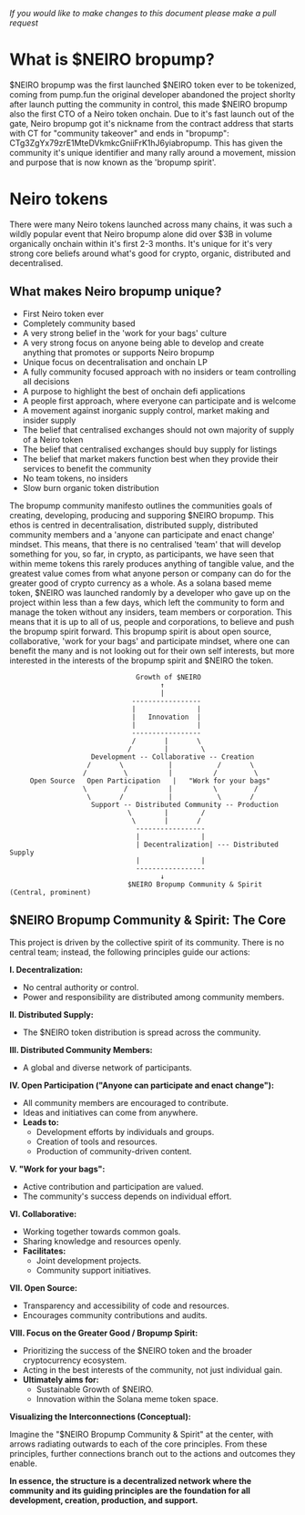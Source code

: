 *If you would like to make changes to this document please make a pull request*

#  What is $NEIRO bropump?

$NEIRO bropump was the first launched $NEIRO token ever to be tokenized, coming from pump.fun the original developer abandoned the project shorlty after launch putting the community in control, this made $NEIRO bropump also the first CTO of a Neiro token onchain. Due to it's fast launch out of the gate, Neiro bropump got it's nickname from the contract address that starts with CT for "community takeover" and ends in "bropump": CTg3ZgYx79zrE1MteDVkmkcGniiFrK1hJ6yiabropump. This has given the community it's unique identifier and many rally around a movement, mission and purpose that is now known as the 'bropump spirit'. 

# Neiro tokens

There were many Neiro tokens launched across many chains, it was such a wildly popular event that Neiro bropump alone did over $3B in volume organically onchain within it's first 2-3 months. It's unique for it's very strong core beliefs around what's good for crypto, organic, distributed and decentralised.

## What makes Neiro bropump unique?

- First Neiro token ever
- Completely community based
- A very strong belief in the 'work for your bags' culture
- A very strong focus on anyone being able to develop and create anything that promotes or supports Neiro bropump
- Unique focus on decentralisation and onchain LP
- A fully community focused approach with no insiders or team controlling all decisions
- A purpose to highlight the best of onchain defi applications
- A people first approach, where everyone can participate and is welcome
- A movement against inorganic supply control, market making and insider supply
- The belief that centralised exchanges should not own majority of supply of a Neiro token
- The belief that centralised exchanges should buy supply for listings
- The belief that market makers function best when they provide their services to benefit the community
- No team tokens, no insiders
- Slow burn organic token distribution

The bropump community manifesto outlines the communities goals of creating, developing, producing and supporing $NEIRO bropump. This ethos is centred in decentralisation, distributed supply, distributed community members and a 'anyone can participate and enact change' mindset. This means, that there is no centralised 'team' that will develop something for you, so far, in crypto, as participants, we have seen that within meme tokens this rarely produces anything of tangible value, and the greatest value comes from what anyone person or company can do for the greater good of crypto currency as a whole. As a solana based meme token, $NEIRO was launched randomly by a developer who gave up on the project within less than a few days, which left the community to form and manage the token without any insiders, team members or corporation. This means that it is up to all of us, people and corporations, to believe and push the bropump spirit forward. This bropump spirit is about open source, collaborative, 'work for your bags' and participate mindset, where one can benefit the many and is not looking out for their own self interests, but more interested in the interests of the bropump spirit and $NEIRO the token. 


                                   Growth of $NEIRO
                                         ↑
                                         |
                                  -----------------
                                  |               |
                                  |   Innovation  |
                                  |               |
                                  -----------------
                                  /       |       \
                                 /        |        \
                        Development -- Collaborative -- Creation
                       /       \           |           /       \
                      /         \          |          /         \
         Open Source   Open Participation   |   "Work for your bags"
                      \         /          |          \         /
                       \       /           |           \       /
                        Support -- Distributed Community -- Production
                                 \        |        /
                                  \       |       /
                                   -----------------
                                   |               |
                                   | Decentralization| --- Distributed Supply
                                   |               |
                                   -----------------
                                         ↓
                                 $NEIRO Bropump Community & Spirit (Central, prominent)

## $NEIRO Bropump Community & Spirit: The Core

This project is driven by the collective spirit of its community. There is no central team; instead, the following principles guide our actions:

**I. Decentralization:**

* No central authority or control.
* Power and responsibility are distributed among community members.

**II. Distributed Supply:**

* The $NEIRO token distribution is spread across the community.

**III. Distributed Community Members:**

* A global and diverse network of participants.

**IV. Open Participation ("Anyone can participate and enact change"):**

* All community members are encouraged to contribute.
* Ideas and initiatives can come from anywhere.
* **Leads to:**
    * Development efforts by individuals and groups.
    * Creation of tools and resources.
    * Production of community-driven content.

**V. "Work for your bags":**

* Active contribution and participation are valued.
* The community's success depends on individual effort.

**VI. Collaborative:**

* Working together towards common goals.
* Sharing knowledge and resources openly.
* **Facilitates:**
    * Joint development projects.
    * Community support initiatives.

**VII. Open Source:**

* Transparency and accessibility of code and resources.
* Encourages community contributions and audits.

**VIII. Focus on the Greater Good / Bropump Spirit:**

* Prioritizing the success of the $NEIRO token and the broader cryptocurrency ecosystem.
* Acting in the best interests of the community, not just individual gain.
* **Ultimately aims for:**
    * Sustainable Growth of $NEIRO.
    * Innovation within the Solana meme token space.

**Visualizing the Interconnections (Conceptual):**

Imagine the "$NEIRO Bropump Community & Spirit" at the center, with arrows radiating outwards to each of the core principles. From these principles, further connections branch out to the actions and outcomes they enable.

**In essence, the structure is a decentralized network where the community and its guiding principles are the foundation for all development, creation, production, and support.**
